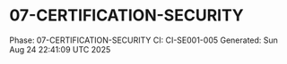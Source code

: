 # 07-CERTIFICATION-SECURITY
Phase: 07-CERTIFICATION-SECURITY
CI: CI-SE001-005
Generated: Sun Aug 24 22:41:09 UTC 2025
